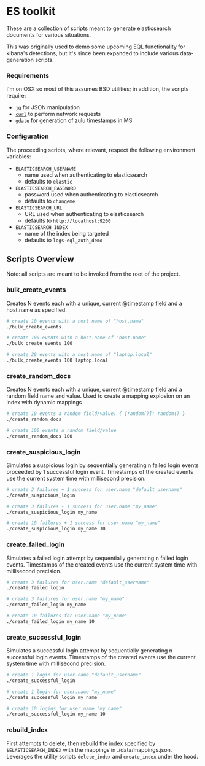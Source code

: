 # ES toolkit

These are a collection of scripts meant to generate elasticsearch documents for various situations.

This was originally used to demo some upcoming EQL functionality for kibana's detections, but it's since been expanded to include various data-generation scripts.

### Requirements

I'm on OSX so most of this assumes BSD utilities; in addition, the scripts require:

- [`jq`](https://formulae.brew.sh/formula/jq) for JSON manipulation
- [`curl`](https://formulae.brew.sh/formula/curl) to perform network requests
- [`gdate`](https://formulae.brew.sh/formula/coreutils) for generation of zulu timestamps in MS

### Configuration

The proceeding scripts, where relevant, respect the following environment variables:

- `ELASTICSEARCH_USERNAME`
  - name used when authenticating to elasticsearch
  - defaults to `elastic`
- `ELASTICSEARCH_PASSWORD`
  - password used when authenticating to elasticsearch
  - defaults to `changeme`
- `ELASTICSEARCH_URL`
  - URL used when authenticating to elasticsearch
  - defaults to `http://localhost:9200`
- `ELASTICSEARCH_INDEX`
  - name of the index being targeted
  - defaults to `logs-eql_auth_demo`

## Scripts Overview

Note: all scripts are meant to be invoked from the root of the project.

### bulk_create_events

Creates N events each with a unique, current @timestamp field and a host.name as specified.

```bash
# create 10 events with a host.name of "host.name"
./bulk_create_events

# create 100 events with a host.name of "host.name"
./bulk_create_events 100

# create 20 events with a host.name of "laptop.local"
./bulk_create_events 100 laptop.local
```

### create_random_docs

Creates N events each with a unique, current @timestamp field and a random field name and value. Used to create a mapping explosion on an index with dynamic mappings

```bash
# create 10 events a random field/value: { [random()]: random() }
./create_random_docs

# create 100 events a random field/value
./create_random_docs 100
```

### create_suspicious_login

Simulates a suspicious login by sequentially generating n failed login events proceeded by 1 successful login event. Timestamps of the created events use the current system time with millisecond precision.

```bash
# create 3 failures + 1 success for user.name "default_username"
./create_suspicious_login

# create 3 failures + 1 success for user.name "my_name"
./create_suspicious_login my_name

# create 10 failures + 1 success for user.name "my_name"
./create_suspicious_login my_name 10
```

### create_failed_login

Simulates a failed login attempt by sequentially generating n failed login events. Timestamps of the created events use the current system time with millisecond precision.

```bash
# create 3 failures for user.name "default_username"
./create_failed_login

# create 3 failures for user.name "my_name"
./create_failed_login my_name

# create 10 failures for user.name "my_name"
./create_failed_login my_name 10
```

### create_successful_login

Simulates a successful login attempt by sequentially generating n successful login events. Timestamps of the created events use the current system time with millisecond precision.

```bash
# create 1 login for user.name "default_username"
./create_successful_login

# create 1 login for user.name "my_name"
./create_successful_login my_name

# create 10 logins for user.name "my_name"
./create_successful_login my_name 10
```

### rebuild_index

First attempts to delete, then rebuild the index specified by `$ELASTICSEARCH_INDEX` with the mappings in ./data/mappings.json. Leverages the utility scripts `delete_index` and `create_index` under the hood.

